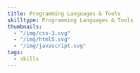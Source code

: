 ```yaml
---
title: Programming Languages & Tools
skilltype: Programming Languages & Tools
thumbnails:
  - "/img/css-3.svg"
  - "/img/html5.svg"
  - "/img/javascript.svg"
tags:
  - skills
---
```

